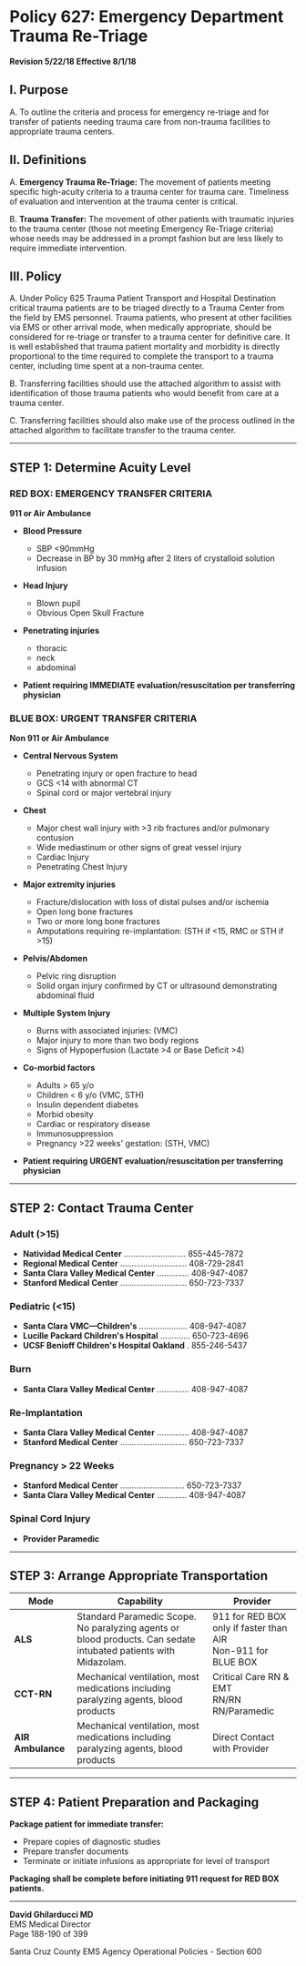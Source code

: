 # Policy 627: Emergency Department Trauma Re-Triage

**Revision 5/22/18 Effective 8/1/18**

## I. Purpose
A. To outline the criteria and process for emergency re-triage and for transfer of patients needing trauma care from non-trauma facilities to appropriate trauma centers.

## II. Definitions
A. **Emergency Trauma Re-Triage:** The movement of patients meeting specific high-acuity criteria to a trauma center for trauma care. Timeliness of evaluation and intervention at the trauma center is critical.

B. **Trauma Transfer:** The movement of other patients with traumatic injuries to the trauma center (those not meeting Emergency Re-Triage criteria) whose needs may be addressed in a prompt fashion but are less likely to require immediate intervention.

## III. Policy
A. Under Policy 625 Trauma Patient Transport and Hospital Destination critical trauma patients are to be triaged directly to a Trauma Center from the field by EMS personnel. Trauma patients, who present at other facilities via EMS or other arrival mode, when medically appropriate, should be considered for re-triage or transfer to a trauma center for definitive care. It is well established that trauma patient mortality and morbidity is directly proportional to the time required to complete the transport to a trauma center, including time spent at a non-trauma center.

B. Transferring facilities should use the attached algorithm to assist with identification of those trauma patients who would benefit from care at a trauma center.

C. Transferring facilities should also make use of the process outlined in the attached algorithm to facilitate transfer to the trauma center.

---

## STEP 1: Determine Acuity Level

### RED BOX: EMERGENCY TRANSFER CRITERIA
**911 or Air Ambulance**

- **Blood Pressure**
  - SBP <90mmHg
  - Decrease in BP by 30 mmHg after 2 liters of crystalloid solution infusion

- **Head Injury**
  - Blown pupil
  - Obvious Open Skull Fracture

- **Penetrating injuries**
  - thoracic
  - neck
  - abdominal

- **Patient requiring IMMEDIATE evaluation/resuscitation per transferring physician**

### BLUE BOX: URGENT TRANSFER CRITERIA
**Non 911 or Air Ambulance**

- **Central Nervous System**
  - Penetrating injury or open fracture to head
  - GCS <14 with abnormal CT
  - Spinal cord or major vertebral injury

- **Chest**
  - Major chest wall injury with >3 rib fractures and/or pulmonary contusion
  - Wide mediastinum or other signs of great vessel injury
  - Cardiac Injury
  - Penetrating Chest Injury

- **Major extremity injuries**
  - Fracture/dislocation with loss of distal pulses and/or ischemia
  - Open long bone fractures
  - Two or more long bone fractures
  - Amputations requiring re-implantation: (STH if <15, RMC or STH if >15)

- **Pelvis/Abdomen**
  - Pelvic ring disruption
  - Solid organ injury confirmed by CT or ultrasound demonstrating abdominal fluid

- **Multiple System Injury**
  - Burns with associated injuries: (VMC)
  - Major injury to more than two body regions
  - Signs of Hypoperfusion (Lactate >4 or Base Deficit >4)

- **Co-morbid factors**
  - Adults > 65 y/o
  - Children < 6 y/o (VMC, STH)
  - Insulin dependent diabetes
  - Morbid obesity
  - Cardiac or respiratory disease
  - Immunosuppression
  - Pregnancy >22 weeks' gestation: (STH, VMC)

- **Patient requiring URGENT evaluation/resuscitation per transferring physician**

---

## STEP 2: Contact Trauma Center

### Adult (>15)
- **Natividad Medical Center** ........................... 855-445-7872
- **Regional Medical Center** ............................. 408-729-2841
- **Santa Clara Valley Medical Center** .............. 408-947-4087
- **Stanford Medical Center** ............................. 650-723-7337

### Pediatric (<15)
- **Santa Clara VMC—Children's** ..................... 408-947-4087
- **Lucille Packard Children's Hospital** ............. 650-723-4696
- **UCSF Benioff Children's Hospital Oakland** . 855-246-5437

### Burn
- **Santa Clara Valley Medical Center** .............. 408-947-4087

### Re-Implantation
- **Santa Clara Valley Medical Center** .............. 408-947-4087
- **Stanford Medical Center** ............................. 650-723-7337

### Pregnancy > 22 Weeks
- **Stanford Medical Center** ............................ 650-723-7337
- **Santa Clara Valley Medical Center** ............. 408-947-4087

### Spinal Cord Injury
- **Provider Paramedic**

---

## STEP 3: Arrange Appropriate Transportation

| Mode | Capability | Provider |
|------|-----------|----------|
| **ALS** | Standard Paramedic Scope. No paralyzing agents or blood products. Can sedate intubated patients with Midazolam. | 911 for RED BOX only if faster than AIR<br>Non-911 for BLUE BOX |
| **CCT-RN** | Mechanical ventilation, most medications including paralyzing agents, blood products | Critical Care RN & EMT<br>RN/RN<br>RN/Paramedic |
| **AIR Ambulance** | Mechanical ventilation, most medications including paralyzing agents, blood products | Direct Contact with Provider |

---

## STEP 4: Patient Preparation and Packaging

**Package patient for immediate transfer:**
- Prepare copies of diagnostic studies
- Prepare transfer documents
- Terminate or initiate infusions as appropriate for level of transport

**Packaging shall be complete before initiating 911 request for RED BOX patients.**

---

**David Ghilarducci MD**  
EMS Medical Director  
Page 188-190 of 399

Santa Cruz County EMS Agency Operational Policies - Section 600

